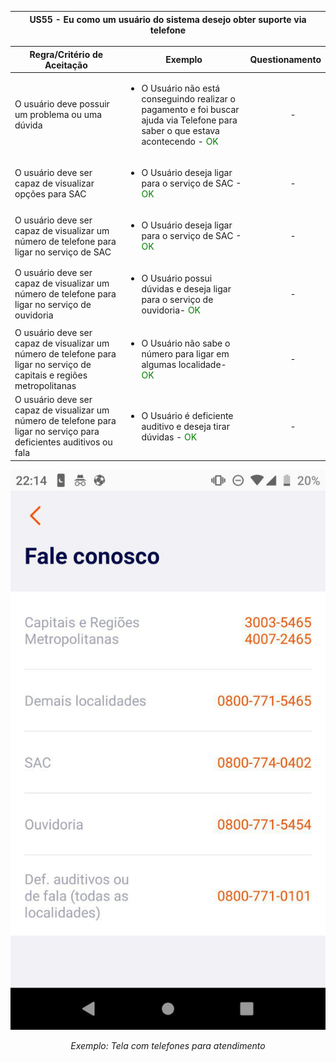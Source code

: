 <table>
    <thead>
        <tr>
            <th colspan="2" rowspan="2"> US55 - Eu como um usuário do sistema desejo obter suporte via telefone</th>
        </tr>        
    </thead>
</table>

<table>
    <thead>
        <tr>
            <th>Regra/Critério de Aceitação</th>
            <th>Exemplo</th>
            <th>Questionamento</th>
        </tr>        
    </thead>
    <tbody>
        <tr>
            <td>O usuário deve possuir um problema ou uma dúvida</td>
            <td>
                <ul>
                    <li>O Usuário não está conseguindo realizar o pagamento e foi buscar ajuda via Telefone para saber o que estava acontecendo - <span style="color:green">OK</span></li>
                </ul>
            </td>
            <td>
                <ul>
                    <p align="center">-</p>
                </ul>
            </td>
        </tr>
        <tr>
            <td>O usuário deve ser capaz de visualizar opções para SAC</td>
            <td>
                <ul>
                    <li>O Usuário deseja ligar para o serviço de SAC - <span style="color:green">OK</span></li>
                </ul>
            </td>
            <td>
                <ul>
                    <p align="center">-</p>
                </ul>
            </td>
        </tr>
        <tr>
            <td>O usuário deve ser capaz de visualizar um número de telefone para ligar no serviço de SAC</td>
            <td>
                <ul>
                    <li>O Usuário deseja ligar para o serviço de SAC - <span style="color:green">OK</span></li>
                </ul>
            </td>
            <td>
                <ul>
                    <p align="center">-</p>
                </ul>
            </td>
        </tr>
        <tr>
            <td>O usuário deve ser capaz de visualizar um número de telefone para ligar no serviço de ouvidoria</td>
            <td>
                <ul>
                    <li>O Usuário possui dúvidas e deseja ligar para o serviço de ouvidoria- <span style="color:green">OK</span></li>
                </ul>
            </td>
            <td>
                <ul>
                    <p align="center">-</p>
                </ul>
            </td>
        </tr>
        <tr>
            <td>O usuário deve ser capaz de visualizar um número de telefone para ligar no serviço de capitais e regiões metropolitanas</td>
            <td>
                <ul>
                    <li>O Usuário não sabe o número para ligar em algumas localidade- <span style="color:green">OK</span></li>
                </ul>
            </td>
            <td>
                <ul>
                    <p align="center">-</p>
                </ul>
            </td>
        </tr>
        <tr>
            <td>O usuário deve ser capaz de visualizar um número de telefone para ligar no serviço para deficientes auditivos ou fala</td>
            <td>
                <ul>
                    <li>O Usuário é deficiente auditivo e deseja tirar dúvidas - <span style="color:green">OK</span></li>
                </ul>
            </td>
            <td>
                <ul>
                    <p align="center">-</p>
                </ul>
            </td>
        </tr>
    </tbody>
</table>

![US01](../../../img/at.jpg)
<p align="center"><i>Exemplo: Tela com telefones para atendimento</i></p>